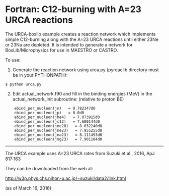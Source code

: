 # Fortran: C12-burning with A=23 URCA reactions

The URCA-boxlib example creates a reaction network which implements
simple C12-burning along with the A=23 URCA reactions until either
23Ne or 23Na are depleted. It is intended to generate a network for
BoxLib/Microphysics for use in MAESTRO or CASTRO.

To use:

1) Generate the reaction network using urca.py (pyreaclib directory
must be in your PYTHONPATH):

```
$ python urca.py
```

2) Edit actual_network.f90 and fill in the binding energies (MeV) in the
actual_network_init subroutine: (relative to proton BE)

```
    ebind_per_nucleon(jn)   = 0.782347d0
    ebind_per_nucleon(jp)   = 0.0d0
    ebind_per_nucleon(jhe4)   = 7.073915d0
    ebind_per_nucleon(jc12)   = 7.680144d0
    ebind_per_nucleon(jne20)   = 8.032240d0
    ebind_per_nucleon(jne23)   = 7.955255d0
    ebind_per_nucleon(jna23)   = 8.111493d0
    ebind_per_nucleon(jmg23)   = 7.901104d0
```

--------------------------------------------------------------------------------

The URCA example uses A=23 URCA rates from Suzuki et al., 2016, ApJ 817:163

They can be downloaded from the web at:

http://w3p.phys.chs.nihon-u.ac.jp/~suzuki/data2/link.html

(as of March 16, 2016)
